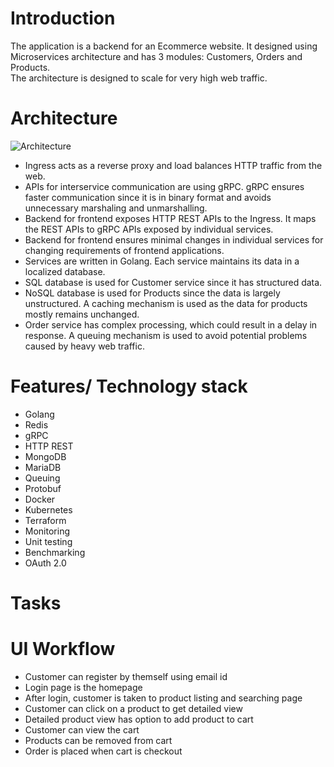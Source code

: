 # Introduction
The application is a backend for an Ecommerce website. It designed using Microservices architecture and has 3 modules: Customers, Orders and Products.   
The architecture is designed to scale for very high web traffic.  

# Architecture
![Architecture](https://user-images.githubusercontent.com/26188281/101307782-44fe3300-386e-11eb-9495-06cdd4875557.jpg)

- Ingress acts as a reverse proxy and load balances HTTP traffic from the web.  
- APIs for interservice communication are using gRPC. gRPC ensures faster communication since it is in binary format and avoids unnecessary marshaling and unmarshalling.  
-  Backend for frontend exposes HTTP REST APIs to the Ingress. It maps the REST APIs to gRPC APIs exposed by individual services.  
- Backend for frontend ensures minimal changes in individual services for changing requirements of frontend applications.  
- Services are written in Golang. Each service maintains its data in a localized database.  
- SQL database is used for Customer service since it has structured data.  
- NoSQL database is used for Products since the data is largely unstructured. A caching mechanism is used as the data for products mostly remains unchanged.  
- Order service has complex processing, which could result in a delay in response. A queuing mechanism is used to avoid potential problems caused by heavy web traffic.   

# Features/ Technology stack

- Golang
- Redis
- gRPC
- HTTP REST
- MongoDB
- MariaDB
- Queuing
- Protobuf
- Docker
- Kubernetes
- Terraform
- Monitoring
- Unit testing
- Benchmarking
- OAuth 2.0


# Tasks



# UI Workflow
- Customer can register by themself using email id
- Login page is the homepage
- After login, customer is taken to product listing and searching page
- Customer can click on a product to get detailed view
- Detailed product view has option to add product to cart
- Customer can view the cart
- Products can be removed from cart
- Order is placed when cart is checkout

